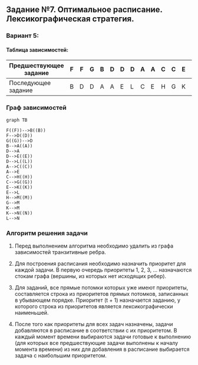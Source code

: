## Задание №7. Оптимальное расписание. Лексикографическая стратегия.

### Вариант 5:
#### Таблица зависимостей:

| Предшествующее задание | F | F | G | B | D | D | D | A | A | C | C | E | E | H | G | K | K | L |
|------------------------|---|---|---|---|---|---|---|---|---|---|---|---|---|---|---|---|---|---|
| Последующее задание    | B | D | D | A | A | E | L | C | E | H | G | K | L | M | M | M | N | N |

### Граф зависимостей

```mermaid
graph TB

F((F))-->B((B))
F-->D((D))
G((G))-->D
B-->A((A))
D-->A
D-->E((E))
D-->L((L))
A-->C((C))
A-->E
C-->H((H))
C-->G((G))
E-->K((K))
E-->L
H-->M((M))
G-->M
K-->M
K-->N((N))
L-->N

```
### Алгоритм решения задачи
1) Перед выполнением алгоритма необходимо удалить из графа зависимостей транзитивные ребра.

3) Для построения расписания необходимо назначить приоритет для каждой задачи. В первую очередь приоритеты 1, 2, 3, ... назначаются стокам графа (вершины, из которых нет исходящих ребер). 

4) Для заданий, все прямые потомки которых уже имеют приоритеты, составляется строка из приоритетов прямых потомков, записанных в убывающем порядке. Приоритет (t + 1) назначается заданию, у которого строка из приоритетов является лексикографически наименьшей.

5) После того как приоритеты для всех задач назначены, задачи добавляются в расписание в соответствии с их приоритетом. В каждый момент времени выбираются задачи готовые к выполнению (для которых все предшествующие задачи выполнены к началу момента времени) из них для добавления в расписание выбирается задача с наибольшим приоритетом.
